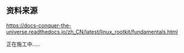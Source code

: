 ## 资料来源

https://docs-conquer-the-universe.readthedocs.io/zh_CN/latest/linux_rootkit/fundamentals.html

正在施工中.....